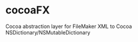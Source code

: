 cocoaFX
=======

Cocoa abstraction layer for FileMaker XML to Cocoa NSDictionary/NSMutableDictionary
